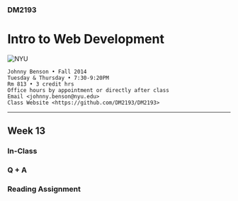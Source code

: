 ### DM2193

# Intro to Web Development

![NYU](http://j-hnnybens-n.com/capture/imami.png)

    Johnny Benson • Fall 2014
    Tuesday & Thursday • 7:30-9:20PM
    Rm 813 • 3 credit hrs
    Office hours by appointment or directly after class
    Email <johnny.benson@nyu.edu>
    Class Website <https://github.com/DM2193/DM2193>

---

## Week 13

### In-Class

### Q + A

### Reading Assignment
